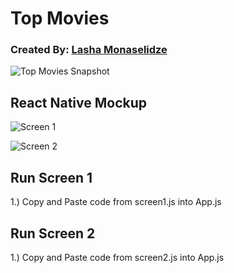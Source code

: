# Top Movies

### Created By: [Lasha Monaselidze](https://dribbble.com/Lasha_mo)

![Top Movies Snapshot](https://bitbucket.org/KKUDDA/react-native-ui-snapshots/raw/fd091bece2d614dc304b24c857fda64832faa003/TopMovies/images/TopMovies.png)

## React Native Mockup

![Screen 1](https://bitbucket.org/KKUDDA/react-native-ui-snapshots/raw/fd091bece2d614dc304b24c857fda64832faa003/TopMovies/videos/screen1.gif)

![Screen 2](https://bitbucket.org/KKUDDA/react-native-ui-snapshots/raw/fd091bece2d614dc304b24c857fda64832faa003/TopMovies/videos/screen2.gif)


## Run Screen 1

1.) Copy and Paste code from screen1.js into App.js

## Run Screen 2

1.) Copy and Paste code from screen2.js into App.js